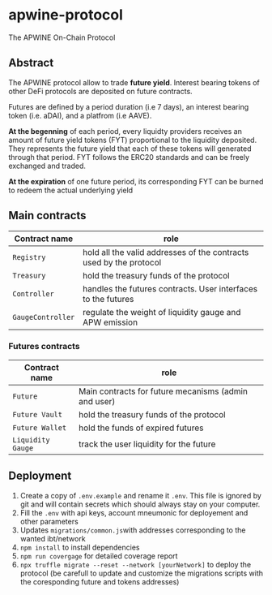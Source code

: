 # apwine-protocol
The APWINE On-Chain Protocol

## Abstract
The APWINE protocol allow to trade **future yield**. Interest bearing tokens of other DeFi protocols are deposited on future contracts. 

Futures are defined by a period duration (i.e 7 days), an interest bearing token (i.e. aDAI), and a platfrom (i.e AAVE).

**At the begenning** of each period, every liquidty providers receives an amount of future yield tokens (FYT) proportional to the liquidity deposited. They represents the future yield that each of these tokens will generated through that period. FYT follows the ERC20 standards and can be freely exchanged and traded.

**At the expiration** of one future period, its corresponding FYT can be burned to redeem the actual underlying yield

## Main contracts
Contract name | role
------------ | -------------
`Registry`| hold all the valid addresses of the contracts used by the protocol
`Treasury` | hold the treasury funds of the protocol
`Controller` | handles the futures contracts. User interfaces to the futures
`GaugeController` | regulate the weight of liquidity gauge and APW emission

### Futures contracts
Contract name | role
------------ | -------------
`Future` | Main contracts for future mecanisms (admin and user)
`Future Vault` | hold the treasury funds of the protocol
`Future Wallet` | hold the funds of expired futures
`Liquidity Gauge` | track the user liquidity for the future


## Deployment

1. Create a copy of `.env.example` and rename it `.env`. This file is ignored by git and will contain secrets which should always stay on your computer.
2. Fill the `.env` with api keys, account mneumonic for deployement and other parameters
3. Updates `migrations/common.js`with addresses corresponding to the wanted ibt/network
4. `npm install` to install dependencies
6. `npm run covergage` for detailed coverage report
5. `npx truffle migrate --reset --network [yourNetwork]` to deploy the protocol (be carefull to update and customize the migrations scripts with the coresponding future and tokens addresses)


